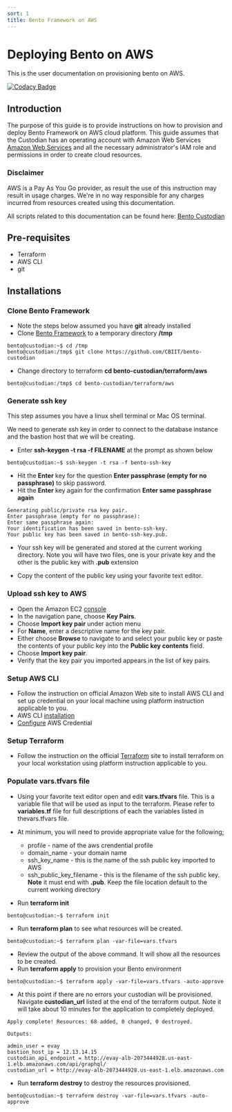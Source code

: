 ```yaml
---
sort: 1
title: Bento Framework on AWS
---
```


# Deploying Bento on AWS
This is the user documentation on provisioning bento on AWS.

[![Codacy Badge](https://app.codacy.com/project/badge/Grade/f4d5afb8403642dbab917cb4aa4ef47d)](https://www.codacy.com/gh/CBIIT/icdc-dataloader?utm_source=github.com&amp;utm_medium=referral&amp;utm_content=CBIIT/icdc-dataloader&amp;utm_campaign=Badge_Grade)


## Introduction
The purpose of this guide is to provide instructions on how to provision and deploy Bento Framework on AWS cloud platform. This guide assumes that the Custodian has an operating account with Amazon Web Services
[Amazon Web Services](https://aws.amazon.com) and all the necessary administrator's IAM role and permissions in order to create cloud resources. 
### Disclaimer
AWS is a Pay As You Go provider, as result the use of this instruction may result in  usage charges. We're in no way responsible for any charges incurred from resources created using this documentation.

All scripts related to this documentation can be found here: [Bento Custodian](https://github.com/CBIIT/bento-custodian)

## Pre-requisites

* Terraform
* AWS CLI
* git

## Installations

### Clone Bento Framework

* Note the steps below assumed you have **git** already installed
* Clone  [Bento Framework](https://github.com/CBIIT/bento-custodian) to a temporary
    directory **/tmp**
    
```
bento@custodian:~$ cd /tmp
bento@custodian:/tmp$ git clone https://github.com/CBIIT/bento-custodian
```

* Change directory to terraform **cd bento-custodian/terraform/aws**

```
bento@custodian:/tmp$ cd bento-custodian/terraform/aws
```

### Generate ssh key
This step assumes you have a linux shell terminal or Mac OS terminal.

We need to generate ssh key in order to connect to the database instance and the bastion host that we will be creating. 

*  Enter **ssh-keygen -t rsa -f FILENAME** at the prompt as shown below

```
bento@custodian:~$ ssh-keygen -t rsa -f bento-ssh-key
```

* Hit the **Enter** key for the question **Enter passphrase (empty for no
    passphrase)** to skip password. 
* Hit the **Enter**  key again for the confirmation **Enter same passphrase
    again**
    
```
Generating public/private rsa key pair.
Enter passphrase (empty for no passphrase): 
Enter same passphrase again: 
Your identification has been saved in bento-ssh-key.
Your public key has been saved in bento-ssh-key.pub.
```

* Your ssh key will be generated and stored at the current working directory. Note you
will have two files, one is your private key and the other is the public key with **.pub** extension

* Copy the content of the public key using your favorite text editor.

    
### Upload ssh key to AWS

* Open the Amazon EC2 [console](https://console.aws.amazon.com/ec2/)
* In the navigation pane, choose **Key Pairs**.
* Choose **Import key pair** under action menu
* For **Name**, enter a descriptive name for the key pair.
*  Either choose **Browse** to navigate to and select your public key or paste the contents of your public key into the **Public key contents** field.
*  Choose **Import key pair**.
*  Verify that the key pair you imported appears in the list of key pairs.


### Setup AWS CLI

* Follow the instruction on official Amazon Web site to install AWS CLI and set up credential on your local machine using platform instruction applicable to you.
* AWS CLI [installation](https://docs.aws.amazon.com/cli/latest/userguide/install-cliv2.html)
* [Configure](https://docs.aws.amazon.com/sdk-for-java/v1/developer-guide/setup-credentials.html) AWS Credential 

### Setup Terraform

* Follow the instruction on the official [Terraform](https://learn.hashicorp.com/terraform/getting-started/install.html) site to install terraform on your local workstation using platform instruction applicable to you.


### Populate vars.tfvars file

*  Using your favorite text editor open and edit **vars.tfvars** file. This is a variable file that will be used as input to the terraform. Please refer to **variables.tf** file for full descriptions of each the variables listed in thevars.tfvars file. 
*  At minimum, you will need to provide appropriate value for the following;
	* 	profile - name of the aws crendential profile
	*	domain_name - your domain name
	*	ssh_key\_name - this is the name of the ssh public key imported to AWS
	*	ssh\_public_key\_filename - this is the filename of the ssh public key. **Note** it must end with **.pub**. Keep the file location default to the current working directory


* Run **terraform init** 

```
bento@custodian:~$ terraform init
```

*  Run **terraform plan** to see what resources will be created.

```
bento@custodian:~$ terraform plan -var-file=vars.tfvars
```

* Review the output of the above command. It will show all the resources to be created.
* Run **terraform apply** to provision your Bento environment

```
bento@custodian:~$ terraform apply -var-file=vars.tfvars -auto-approve
```

* At this point if there are no errors your custodian will be provisioned. Navigate **custodian_url**  listed at the end of the terraform output. Note it will take about 10 minutes for the application to completely deployed.


```
Apply complete! Resources: 68 added, 0 changed, 0 destroyed.

Outputs:

admin_user = evay
bastion_host_ip = 12.13.14.15
custodian_api_endpoint = http://evay-alb-2073444928.us-east-1.elb.amazonaws.com/api/graphql/
custodian_url = http://evay-alb-2073444928.us-east-1.elb.amazonaws.com
```

* Run **terraform destroy** to destroy the resources provisioned.

```
bento@custodian:~$ terraform destroy -var-file=vars.tfvars -auto-approve
```

